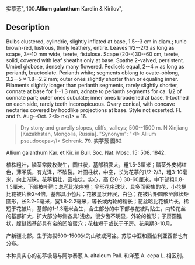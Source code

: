 实葶葱",
100.**Allium galanthum** Karelin & Kirilov",

## Description
Bulbs clustered, cylindric, slightly inflated at base, 1.5--3 cm in diam.; tunic brown-red, lustrous, thinly leathery, entire. Leaves 1/2--2/3 as long as scape, 3--10 mm wide, terete, fistulose. Scape (20--)30--60 cm, terete, solid, covered with leaf sheaths only at base. Spathe 2-valved, persistent. Umbel globose, densely many flowered. Pedicels equal, 2--4 × as long as perianth, bracteolate. Perianth white; segments oblong to ovate-oblong, 3.2--5 × 1.8--2.2 mm; outer ones slightly shorter than or equaling inner. Filaments slightly longer than perianth segments, rarely slightly shorter, connate at base for 1--1.3 mm, adnate to perianth segments for ca. 1/2 of connate part; outer ones subulate; inner ones broadened at base, 1-toothed on each side, rarely teeth inconspicuous. Ovary conical, with concave nectaries covered by hoodlike projections at base. Style not exserted. Fl. and fr. Aug--Oct. 2&lt;I&gt; n&lt;/I&gt; = 16.

> Dry stony and gravelly slopes, cliffs, valleys; 500--1500 m. N Xinjiang [Kazakhstan, Mongolia, Russia].
  "Synonym": "&lt;I&gt; Allium pseudocepa&lt;/I&gt; Schrenk.
**79. 实葶葱 图82**

Allium galanthum Kar. et Kir. in Bull. Soc. Nat. Mosc. 15: 508. 1842.

植株粗壮，鳞茎常数枚聚生，圆柱状，基部稍膨大，粗1.5-3厘米；鳞茎外皮褐红色，薄革质，有光泽，不破裂。叶圆柱状，中空，长为花葶的1/2-2/3，粗3-10毫米，向上渐狭。花葶粗壮，圆柱状，实心，高 (20-) 30-60厘米，中下部粗0.8-1.5厘米，下部被叶鞘；总苞比花序短；伞形花序球状，具多而密集的花，小花梗比花被片长2-4倍，基部具小苞片；花被星状开展，白色；花被片矩圆形至卵状矩圆形，长3.2-5毫米，宽1.8-2.2毫米，等长或内轮的稍长；花丝略比花被片长，稀短于花被片，基部的1-1.3毫米合生，合生部分的中下部与花被片贴生，内轮花丝的基部扩大，扩大部分每侧各具1浅齿，很少齿不明显，外轮的锥形；子房圆锥状，腹缝线基部具有帘的凹陷蜜穴；花柱短于或长于子房。花果期8-10月。

产新疆北部。生于海拔500-1500米的山坡或河谷。苏联中亚和西伯利亚西部也有分布。

本种具实心的花葶极易与阿尔泰葱 A. altaicum Pall. 和洋葱 A. cepa L. 相区别。

